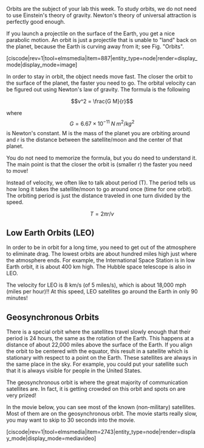 Orbits are the subject of your lab this week. To study orbits, we do not need to use Einstein's theory of gravity. Newton's theory of universal attraction is perfectly good enough.

If you launch a projectile on the surface of the Earth, you get a nice parabolic motion. An orbit is just a projectile that is unable to "land" back on the planet, because the Earth is curving away from it; see Fig. "Orbits".

[ciscode|rev=1|tool=elmsmedia|item=887|entity_type=node|render=display_mode|display_mode=image]

In order to stay in orbit, the object needs move fast. The closer the orbit to the surface of the planet, the faster you need to go. The orbital velocity can be figured out using Newton's law of gravity. The formula is the following

$$v^2 = \frac{G M}{r}$$

where $$G = 6.67 \times 10^{-11}\; N\;m^2/kg^2$$ is Newton's constant. M is the mass of the planet you are orbiting around and r is the distance between the satellite/moon and the center of that planet.

You do not need to memorize the formula, but you do need to understand it. The main point is that the closer the orbit is (smaller r) the faster you need to move!

Instead of velocity, we often like to talk about period (T). The period tells us how long it takes the satellite/moon to go around once (time for one orbit). The orbiting period is just the distance traveled in one turn divided by the speed.

$$T = 2\pi r/v$$


## Low Earth Orbits (LEO)

In order to be in orbit for a long time, you need to get out of the atmosphere to eliminate drag. The lowest orbits are about hundred miles high just where the atmosphere ends. For example, the International Space Station is in low Earth orbit, it is about 400 km high. The Hubble space telescope is also in LEO.

The velocity for LEO is 8 km/s (of 5 miles/s), which is about 18,000 mph  (miles per hour)!! At this speed, LEO satellites go around the Earth in only 90 minutes!

## Geosynchronous Orbits

There is a special orbit where the satellites travel slowly enough that their period is 24 hours, the same as the rotation of the Earth. This happens at a distance of about 22,000 miles above the surface of the Earth. If you align the orbit to be centered with the equator, this result in a satellite which is stationary with respect to a point on the Earth. These satellites are always in the same place in the sky. For example, you could put your satellite such that it is always visible for people in the United States.

The geosynchronous orbit is where the great majority of communication satellites are. In fact, it is getting crowded on this orbit and spots on are very prized!

In the movie below, you can see most of the known (non-military) satellites. Most of them are on the geosynchronous orbit. The movie starts really slow, you may want to skip to 30 seconds into the movie.

[ciscode|rev=1|tool=elmsmedia|item=2743|entity_type=node|render=display_mode|display_mode=mediavideo]